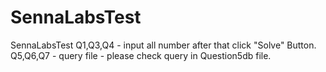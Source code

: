 # SennaLabsTest
SennaLabsTest
Q1,Q3,Q4 - input all number after that click "Solve" Button.
Q5,Q6,Q7 - query file - please check query in Question5db file. 

